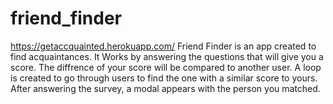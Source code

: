 # friend_finder
https://getaccquainted.herokuapp.com/
Friend Finder is an app created to find acquaintances.
It Works by answering the questions that will give you a score. The diffrence of your score will be compared to another user.
A loop is created to go through users to find the one with a similar score to yours.
After answering the survey, a modal appears with the person you matched. 
